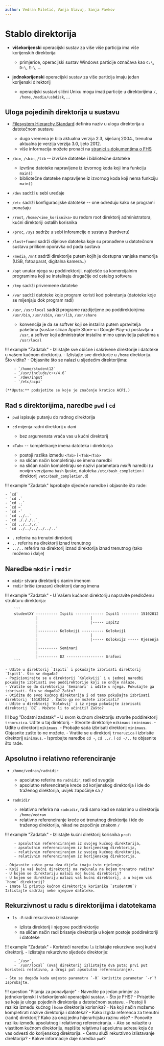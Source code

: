 ```yaml
---
author: Vedran Miletić, Vanja Slavuj, Sanja Pavkov
---
```


# Stablo direktorija

- **višekorijenski** operacijski sustav za više više particija ima više korijenskih direktorija

    - primjerice, operacijski sustav Windows particije označava kao `C:\`, `D:\`, `E:\`, ...

- **jednokorijenski** operacijski sustav za više particija imaju jedan korijenski direktorij

    - operacijski sustavi slični Unixu mogu imati particije u direktorijima `/`, `/home`, `/media/usbdisk`, ...

## Uloga pojedinih direktorija u sustavu

- [Filesystem Hierarchy Standard](https://en.wikipedia.org/wiki/Filesystem_Hierarchy_Standard) definira naziv u ulogu direktorija u datotečnom sustavu

    - dugo vremena je bila aktualna verzija 2.3, siječanj 2004., trenutna aktualna je verzija verzija 3.0, ljeto 2012.
    - više informacija možete pronaći na [stranici s dokumentima o FHS](https://www.pathname.com/fhs/)

- `/bin`, `/sbin`, `/lib` -- izvršne datoteke i bibliotečne datoteke

    - izvršne datoteke napravljene iz izvornog koda koji ima funkciju `main()`
    - bibliotečne datoteke napravljene iz izvornog koda koji nema funkciju `main()`

- `/dev` sadrži u sebi uređaje
- `/etc` sadrži konfiguracijske datoteke -- one određuju kako se programi ponašaju
- `/root`, `/home/<ime_korisnika>` su redom root direktorij administratora, kućni direktoriji ostalih korisnika
- `/proc`, `/sys` sadrže u sebi inforamcije o sustavu (hardveru)
- `/lost+found` sadrži dijelove datoteka koje su pronađene u datotečnom sustavu prilikom oporavka od pada sustava
- `/media`, `/mnt` sadrži direktorije putem kojih je dostupna vanjska memorija (USB, fotoaparat, digitalna kamera..)
- `/opt` unutar njega su poddirektoriji, najčešće sa komercijalnim programima koji se instaliraju drugačije od ostalog softvera
- `/tmp` sadrži privremene datoteke
- `/var` sadrži datoteke koje program koristi kod pokretanja (datoteke koje se mijenjaju dok program radi)
- `/usr`, `/usr/local` sadrži programe razdijeljene po poddirektoirjima `/usr/bin`, `/usr/sbin`, `/usr/lib`, `/usr/share`

    - konvencija je da se softver koji se instalira putem upravitelja paketima (sustav sličan Apple Store-u i Google Play-u) postavlja u `/usr`, a softver koji administrator instalira mimo upravitelja paketima u `/usr/local`

!!! example "Zadatak"
    - Izlistajte sve obične i sakrivene direktorije i datoteke u vašem kućnom direktoriju.
    - Izlistajte sve direktorije u `/home` direktoriju. Što vidite?
    - Objasnite što se nalazi u sljedećim direktorijima:

        - `/home/student12`
        - `/usr/include/c++/4.6`
        - `/dev/input`
        - `/etc/acpi`

    (**Uputa:** podsjetite se koje je značenje kratice ACPI.)

## Rad s direktorijima, naredbe `pwd` i `cd`

- `pwd` ispisuje putanju do radnog direktorija
- `cd` mijenja radni direktorij u dani

    - bez argumenata vraća vas u kućni direktorij

- `<Tab>` -- kompletiranje imena datoteka i direktorija

    - postoji razlika između `<Tab>` i `<Tab><Tab>`
    - na sličan način kompletiraju se imena naredbi
    - na sličan način kompletiraju se nazivi parametara *nekih* naredbi (u novijm verzijama `bash` ljuske, datoteka `/etc/bash_completion` i direktorij `/etc/bash_completion.d`)

!!! example "Zadatak"
    Isprobajte sljedeće naredbe i objasnite što rade:

    - `cd`
    - `cd .`
    - `cd ..`
    - `cd ~`
    - `cd -`
    - `cd ../..`
    - `cd ./././..`
    - `cd ../.././.`
    - `cd ../../../../../..`

- `.` referira na trenutni direktorij
- `..` referira na direktorij iznad trenutnog
- `../..` referira na direktorij iznad direktorija iznad trenutnog (tako možemo i dalje)

## Naredbe `mkdir` i `rmdir`

- `mkdir` stvara direktorij s danim imenom
- `rmdir` briše (prazan) direktorij danog imena

!!! example "Zadatak"
    - U Vašem kućnom direktoriju napravite predloženu strukturu direktorija:

        ```
        studentXY ---------- Ispiti ------------- Ispit1 -------- 15102012
                  |                        |
                  |                        |----- Ispit2
                  |
                  |--------- Kolokviji ---------- Kolokvij1
                  |                        |
                  |                        |----- Kolokvij2 ----- Rjesenja
                  |
                  |--------- Seminari
                  |
                  |--------- DZ ----------------- Grafovi
        ```

    - Uđite u direktorij `Ispiti` i pokušajte izbrisati direktorij `Ispit1`. Što se događa?
    - Pozicionirajte se u direktorij `Kolokviji` i u jednoj naredbi pokušajte izbrisati sve poddirektorije koji se ondje nalaze.
    - Vratite se do direktorija `Seminari` i uđite u njega. Pokušajte ga izbrisati. Što se događa? Zašto?
    - Otiđite do svog kućnog direktorija i od tamo pokušajte izbrisati direktorij `15102012`. Zašto ga ne možete izbrisati?
    - Uđite u direktorij `Kolokvij` i iz njega pokušajte izbrisati direktorij `DZ`. Možete li to učiniti? Zašto?

!!! bug "Dodatni zadatak"
    - U svom kućnom direktoriju stvorite poddirektorij `trnoruzica`. Uđite u taj direktorij.
    - Stvorite direktorije `mikimaus` i `minimaus`.
    - Uđite u direktorij `mikimaus`.
    - Probajte sada izbrisati direktorij `minimaus`. Objasnite zašto to ne možete.
    - Vratite se u direktorij `trnoruzica` i izbrisite direktorij `minimaus`.
    - Isprobajte naredbe `cd -`, `cd ../.` i `cd -/..` te objasnite što rade.

## Apsolutno i relativno referenciranje

- `/home/vedran/radnidir`

    - apsolutno referira na `radnidir`, radi od svugdje
    - apsolutno referenciranje kreće od korijenskog direktorija i ide do traženog direktorija, uvijek započinje sa `/`

- `radnidir`

    - relativno referira na `radnidir`, radi samo kad se nalazimo u direktoriju `/home/vedran`
    - relativno referenciranje kreće od trenutnog direktorija i ide do traženog direktorija, nikad ne započinje znakom `/`

!!! example "Zadatak"
    - Izlistajte kućni direktorij korisnika `prof`:

        - apsolutnim referenciranjem iz svojeg kućnog direktorija,
        - apsolutnim referenciranjem iz korijenskog direktorija,
        - relativnim referenciranjem iz svojeg kućnog direktorija,
        - relativnim referenciranjem iz korijenskog direktorija.

    - Objasnite zašto prva dva dijela imaju isto rješenje.
    - Koji je vaš kućni direktorij na računalu na kojem trenutno radite?
    - U kojem se direktoriju nalazi moj kućni direktorij?
    - U kojem se direktoriju nalazi vaš kućni direktorij, a u kojem vaš `home` direktorij?
    - Imate li pristup kućnom direktoriju korisnika `student08`? Izlistajte sadržaj neke njegove datoteke.

## Rekurzivnost u radu s direktorijima i datotekama

- `ls -R` radi rekurzivno izlistavanje

    - izlista direktorij i njegove poddirektorije
    - na sličan način radi brisanje direktorija u kojem postoje poddirektoriji i datoteke

!!! example "Zadatak"
    - Koristeći naredbu `ls` izlistajte rekurzivno svoj kućni direktorij.
    - Izlistajte rekurzivno sljedeće direktorije:

        - `/usr`,
        - `/usr/local` (ovaj direktorij izlistajte dva puta: prvi put koristeći relativno, a drugi put apsolutno referenciranje).

    - Što se događa kada umjesto parametra `-R` koristite parametar `-r`? Isprobajte.

!!! question "Pitanja za ponavljanje"
    - Navedite po jedan primjer za jednokorijenski i višekorijenski operacijski sustav.
    - Što je FHS?
    - Prisjetite se koja je uloga pojedinih direktorija u datotečnom sustavu.
    - Postoji li razlika između kućnog i `home` direktorija korisnika?
    - Na koji način možemo kompletirati nazive direktorija i datoteka?
    - Kako izglda referenca za trenutni (radni) direktorij? Kako za onaj jednu hijerarhijsku razinu više?
    - Ponovite razliku između apsolutnog i relativnog referenciranja.
    - Ako se nalazite u vlastitom kućnom direktoriju, napišite relativnu i apsolutnu adresu koja će vas odvesti do korijenskog direktorija.
    - Čemu služi rekurzivno izlistavanje direktorija?
    - Kakve informacije daje naredba `pwd`?
